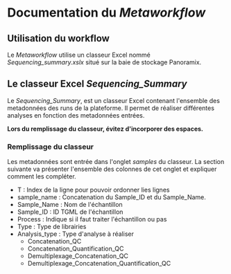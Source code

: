 # Documentation du *Metaworkflow*

## Utilisation du workflow 

Le *Metaworkflow* utilise un classeur Excel nommé *Sequencing\_summary.xslx* situé sur la baie de stockage Panoramix.

## Le classeur Excel *Sequencing_Summary*

Le *Sequencing\_Summary*, est un classeur Excel contenant l'ensemble des metadonnées des runs de la plateforme. Il permet de réaliser différentes analyses en fonction des metadonnées entrées. 

**Lors du remplissage du classeur, évitez d'incorporer des espaces.**

### Remplissage du classeur

Les metadonnées sont entrée dans l'onglet *samples* du classeur. La section suivante va présenter l'ensemble des colonnes de cet onglet et expliquer comment les compléter.

* T : Index de la ligne pour pouvoir ordonner lies lignes
* sample_name : Concatenation du Sample_ID et du Sample_Name.
* Sample_Name : Nom de l'échantillon 
* Sample_ID : ID TGML de l'échantillon
* Process : Indique si il faut traiter l'échantillon ou pas
* Type : Type de librairies
* Analysis_type : Type d'analyse à réaliser
    * Concatenation_QC
    * Concatenation_Quantification_QC
    * Demultiplexage_Concatenation_QC
    * Demultiplexage_Concatenation_Quantification_QC
